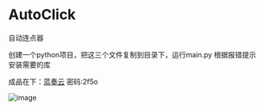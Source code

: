 # AutoClick
自动连点器

创建一个python项目，把这三个文件复制到目录下，运行main.py
根据报错提示安装需要的库

成品在下：<a href='https://wwxv.lanzoul.com/b0foy0e9c?pwd=2f5o#2f5o'>蓝奏云</a>
密码:2f5o

![image](https://github.com/user-attachments/assets/8be75e10-0c2d-4b12-be43-31c27201f095)
